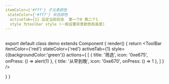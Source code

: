 ```yaml
---
itemColor={'#fff'} 子元素颜色   
 stateColor={'#fff'} 状态颜色 
  activeTab={1} 设定当前状态  第一个0 第二个1
  style 为toolbar style (一般设置背景颜色和高度)
---
```


##
export default class demo extends Component {
  render() {
    return <ToolBar  itemColor={'red'} stateColor={'red'} activeTab={1} style={{backgroundColor:'green'}}
      actions={
        [
          { title: '筛选', icon: '0xe675', onPress: () => alert(1) },
          { title: '从早到晚', icon: '0xe670', onPress: () => 1 },
        ]
      }
    />

  }
}

 